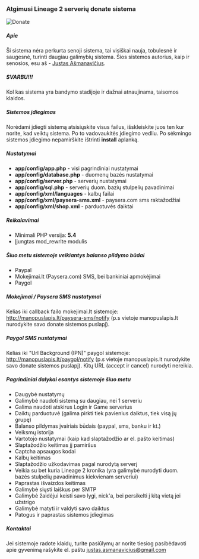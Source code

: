 ### Atgimusi Lineage 2 serverių donate sistema
![Donate](http://asmanavicius.lt/donate/intro.png)

##### Apie
Ši sistema nėra perkurta senoji sistema, tai visiškai nauja, tobulesnė ir saugesnė, turinti daugiau galimybių sistema. Šios sistemos autorius, kaip ir senosios, esu aš - [Justas Ašmanavičius](http://justas.asmanavicius.lt).

##### SVARBU!!!
Kol kas sistema yra bandymo stadijoje ir dažnai atnaujinama, taisomos klaidos.

##### Sistemos įdiegimas
Norėdami įdiegti sistemą atsisiųskite visus failus, išskleiskite juos ten kur norite, kad veiktų sistema. Po to vadovaukitės įdiegimo vedliu. Po sėkmingo sistemos įdiegimo nepamirškite ištrinti **install** aplanką.

##### Nustatymai
* **app/config/app.php** - visi pagrindiniai nustatymai
* **app/config/database.php** - duomenų bazės nustatymai
* **app/config/server.php** - serverių nustatymai
* **app/config/sql.php** - serverių duom. bazių stulpelių pavadinimai
* **app/config/xml/languages** - kalbų failai
* **app/config/xml/paysera-sms.xml** - paysera.com sms raktažodžiai
* **app/config/xml/shop.xml** - parduotuvės daiktai

##### Reikalavimai
* Minimali PHP versija: **5.4**
* Įjungtas mod_rewrite modulis

##### Šiuo metu sistemoje veikiantys balanso pildymo būdai
* Paypal
* Mokejimai.lt (Paysera.com) SMS, bei bankiniai apmokėjimai
* Paygol

##### Mokejimai / Paysera SMS nustatymai
Kelias iki callback failo mokejimai.lt sistemoje: http://manopuslapis.lt/paysera-sms/notify (p.s vietoje manopuslapis.lt nurodykite savo donate sistemos puslapį).

##### Paygol SMS nustatymai
Kelias iki "Url Background (IPN)" paygol sistemoje: http://manopuslapis.lt/paygol/notify (p.s vietoje manopuslapis.lt nurodykite savo donate sistemos puslapį). Kitų URL (accept ir cancel) nurodyti nereikia.

##### Pagrindiniai dalykai esantys sistemoje šiuo metu
* Daugybė nustatymų
* Galimybė naudoti sistemą su daugiau, nei 1 serveriu
* Galima naudoti atskirus Login ir Game serverius
* Daiktų parduotuvė (galima pirkti tiek pavienius daiktus, tiek visą jų grupę)
* Balanso pildymas įvairiais būdais (paypal, sms, banku ir kt.)
* Veiksmų istorija
* Vartotojo nustatymai (kaip kad slaptažodžio ar el. pašto keitimas)
* Slaptažodžio keitimas jį pamiršus
* Captcha apsaugos kodai
* Kalbų keitimas
* Slaptažodžio užkodavimas pagal nurodytą serverį
* Veikia su bet kuria Lineage 2 kronika (yra galimybė nurodyti duom. bazės stulpelių pavadinimus kiekvienam serveriui)
* Paprastas išvaizdos keitimas
* Galimybė siųsti laiškus per SMTP
* Galimybė žaidėjui keisti savo lygi, nick'a, bei persikelti į kitą vietą jei užstrigo
* Galimybė matyti ir valdyti savo daiktus
* Patogus ir paprastas sistemos įdiegimas

##### Kontaktai
Jei sistemoje radote klaidų, turite pasiūlymų ar norite tiesiog pasibėdavoti apie gyvenimą rašykite el. paštu justas.asmanavicius@gmail.com
